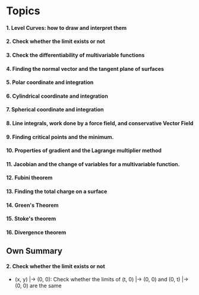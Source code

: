 # Topics

#### 1. Level Curves: how to draw and interpret them
#### 2. Check whether the limit exists or not
#### 3. Check the differentiability of multivariable functions
#### 4. Finding the normal vector and the tangent plane of surfaces
#### 5. Polar coordinate and integration
#### 6. Cylindrical coordinate and integration
#### 7. Spherical coordinate and integration
#### 8. Line integrals, work done by a force field, and conservative Vector Field
#### 9. Finding critical points and the minimum.
#### 10. Properties of gradient and the Lagrange multiplier method
#### 11. Jacobian and the change of variables for a multivariable function.
#### 12. Fubini theorem
#### 13. Finding the total charge on a surface
#### 14. Green's Theorem
#### 15. Stoke's theorem
#### 16. Divergence theorem


## Own Summary 

#### 2. Check whether the limit exists or not
* (x, y) |-> (0, 0): Check whether the limits of (t, 0) |-> (0, 0) and (0, t) |-> (0, 0) are the same
